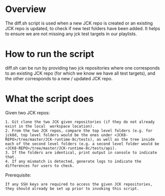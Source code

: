 # Overview 

The diff.sh script is used when a new JCK repo is created or an existing JCK repo is updated, to check if new test folders have been added. It helps to ensure we are not missing any jck test targets in our playlists.

# How to run the script
diff.sh can be run by providing two jck repositories where one corresponds to an existing JCK repo (for which we know we have all test targets), and the other corresponds to a new / updated JCK repo. 


# What the script does 

Given two JCK repos: 


```
1. Git clone the two JCK given repositories (if they do not already exist in the local  workspace location). 
2. From the two JCK repos, compare the top level folders (e.g. for jck8d, top level folders would be the ones under <JCK8-REPO>/tree/master/JCK-runtime-8c/tests), as well as the tree inside each of the second level folders (e.g. a second level folder would be <JCK8-REPO>/tree/master/JCK-runtime-8c/tests/api). 
3. If the folders are identical, print output in console to indicate that. 
4. If any mismatch is detected, generate logs to indicate the differences for users to check. 

```

Prerequisite: 

```
If any SSH keys are required to access the given JCK repositories, they should already be set up prior to invoking this script. 

```
